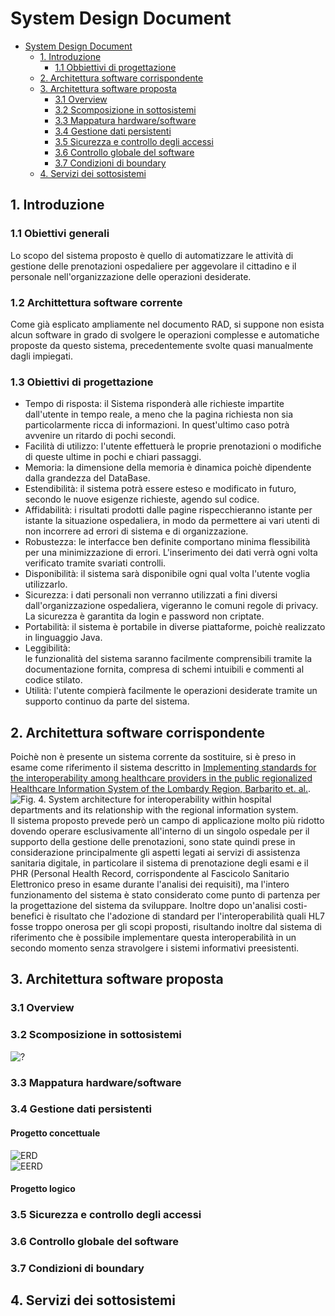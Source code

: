 # System Design Document

<!-- TOC depthFrom:1 depthTo:6 withLinks:1 updateOnSave:1 orderedList:0 -->

- [System Design Document](#system-design-document)
	- [1. Introduzione](#1-introduzione)
		- [1.1 Obbiettivi di progettazione](#12-obbiettivi-di-progettazione)
	- [2. Architettura software corrispondente](#2-architettura-software-corrispondente)
	- [3. Architettura software proposta](#3-architettura-software-proposta)
		- [3.1 Overview](#31-overview)
		- [3.2 Scomposizione in sottosistemi](#32-scomposizione-in-sottosistemi)
		- [3.3 Mappatura hardware/software](#33-mappatura-hardwaresoftware)
		- [3.4 Gestione dati persistenti](#34-gestione-dati-persistenti)
		- [3.5 Sicurezza e controllo degli accessi](#35-sicurezza-e-controllo-degli-accessi)
		- [3.6 Controllo globale del software](#36-controllo-globale-del-software)
		- [3.7 Condizioni di boundary](#37-condizioni-di-boundary)
	- [4. Servizi dei sottosistemi](#4-servizi-dei-sottosistemi)

<!-- /TOC -->

## 1. Introduzione

### 1.1 Obiettivi generali
Lo scopo del sistema proposto è quello di automatizzare le attività di gestione delle prenotazioni ospedaliere per aggevolare il cittadino e il personale nell'organizzazione delle operazioni desiderate.

### 1.2 Archittettura software corrente
Come già esplicato ampliamente nel documento RAD, si suppone non esista alcun software in grado di svolgere le operazioni complesse e automatiche proposte da questo sistema, precedentemente svolte quasi manualmente dagli impiegati.

### 1.3 Obiettivi di progettazione
- Tempo di risposta:
	 il Sistema risponderà alle richieste impartite dall'utente in tempo reale, a meno che la pagina richiesta non sia 		          particolarmente ricca di informazioni. In quest'ultimo caso potrà avvenire un ritardo di pochi secondi.
- Facilità di utilizzo:
	 l'utente effettuerà le proprie prenotazioni o modifiche di queste ultime in pochi e chiari passaggi.
- Memoria:
	 la dimensione della memoria è dinamica poichè dipendente dalla grandezza del DataBase.
- Estendibilità:
	 il sistema potrà essere esteso e modificato in futuro, secondo le nuove esigenze richieste, agendo sul codice.
- Affidabilità:
	 i risultati prodotti dalle pagine rispecchieranno istante per istante la situazione ospedaliera, in modo da permettere ai vari 	 utenti di non incorrere ad errori di sistema e di organizzazione.
- Robustezza:
	 le interfacce ben definite comportano minima flessibilità per una minimizzazione di errori. L'inserimento dei dati verrà ogni            volta verificato tramite svariati controlli.
- Disponibilità:
	 il sistema sarà disponibile ogni qual volta l'utente voglia utilizzarlo.
- Sicurezza:
	 i dati personali non verranno utilizzati a fini diversi dall'organizzazione ospedaliera, vigeranno le comuni regole di privacy.  	   La sicurezza è garantita da login e password non criptate.
- Portabilità:
	 il sistema è portabile in diverse piattaforme, poichè realizzato in linguaggio Java.
- Leggibilità:	
	 le funzionalità del sistema saranno facilmente comprensibili tramite la documentazione fornita, compresa di schemi intuibili e          commenti al codice stilato.
- Utilità:
	 l'utente compierà facilmente le operazioni desiderate tramite un supporto continuo da parte del sistema.
	  
## 2. Architettura software corrispondente
Poichè non è presente un sistema corrente da sostituire, si è preso in esame come riferimento il sistema descritto in [Implementing standards for the interoperability among healthcare providers in the public regionalized Healthcare Information System of the Lombardy Region, Barbarito et. al.](https://doi.org/10.1016/j.jbi.2012.01.006).  
![Fig. 4. System architecture for interoperability within hospital departments and its relationship with the regional information system.](https://ars.els-cdn.com/content/image/1-s2.0-S153204641200007X-gr4.jpg)  
Il sistema proposto prevede però un campo di applicazione molto più ridotto dovendo operare esclusivamente all'interno di un singolo ospedale per il supporto della gestione delle prenotazioni, sono state quindi prese in considerazione principalmente gli aspetti legati ai servizi di assistenza sanitaria digitale, in particolare il sistema di prenotazione degli esami e il PHR (Personal Health Record, corrispondente al Fascicolo Sanitario Elettronico preso in esame durante l'analisi dei requisiti), ma l'intero funzionamento del sistema è stato considerato come punto di partenza per la progettazione del sistema da sviluppare.
Inoltre dopo un'analisi costi-benefici è risultato che l'adozione di standard per l'interoperabilità quali HL7 fosse troppo onerosa per gli scopi proposti, risultando inoltre dal sistema di riferimento che è possibile implementare questa interoperabilità in un secondo momento senza stravolgere i sistemi informativi preesistenti.



## 3. Architettura software proposta
### 3.1 Overview

### 3.2 Scomposizione in sottosistemi
![?](https://andrea-augello.github.io/SviluppoSW/media/Diagrammi/System%20design/Architettura%20di%20sistema.png)  
### 3.3 Mappatura hardware/software
### 3.4 Gestione dati persistenti
#### Progetto concettuale
![ERD](https://andrea-augello.github.io/SviluppoSW/media/Database/erd.png)  
![EERD](https://andrea-augello.github.io/SviluppoSW/media/Database/eerd.png)  
#### Progetto logico
### 3.5 Sicurezza e controllo degli accessi
### 3.6 Controllo globale del software
### 3.7 Condizioni di boundary
## 4. Servizi dei sottosistemi
